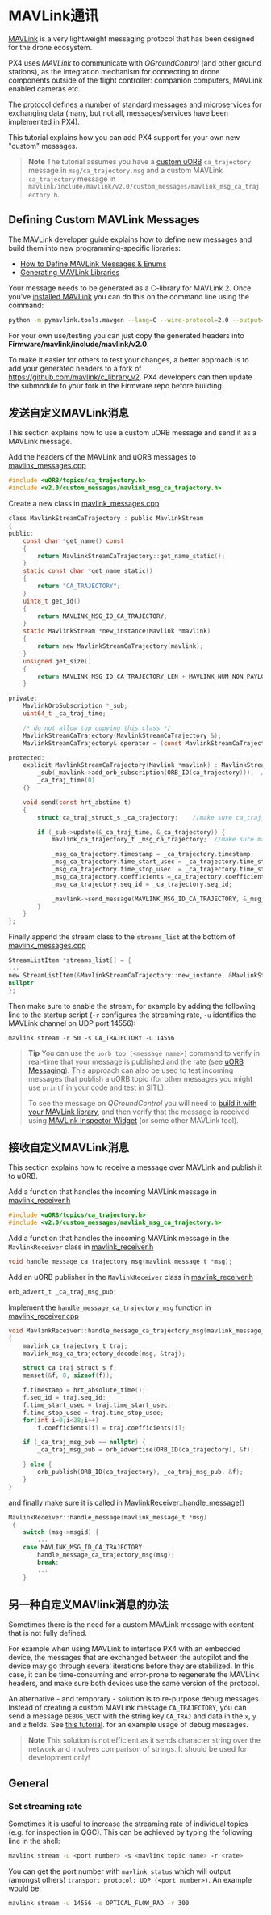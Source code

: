 # MAVLink通讯

[MAVLink](https://mavlink.io/en/) is a very lightweight messaging protocol that has been designed for the drone ecosystem.

PX4 uses *MAVLink* to communicate with *QGroundControl* (and other ground stations), as the integration mechanism for connecting to drone components outside of the flight controller: companion computers, MAVLink enabled cameras etc.

The protocol defines a number of standard [messages](https://mavlink.io/en/messages/) and [microservices](https://mavlink.io/en/services/) for exchanging data (many, but not all, messages/services have been implemented in PX4).

This tutorial explains how you can add PX4 support for your own new "custom" messages.

> **Note** The tutorial assumes you have a [custom uORB](../middleware/uorb.md) `ca_trajectory` message in `msg/ca_trajectory.msg` and a custom MAVLink `ca_trajectory` message in `mavlink/include/mavlink/v2.0/custom_messages/mavlink_msg_ca_trajectory.h`.

## Defining Custom MAVLink Messages

The MAVLink developer guide explains how to define new messages and build them into new programming-specific libraries:

- [How to Define MAVLink Messages & Enums](https://mavlink.io/en/guide/define_xml_element.html)
- [Generating MAVLink Libraries](https://mavlink.io/en/getting_started/generate_libraries.html)

Your message needs to be generated as a C-library for MAVLink 2. Once you've [installed MAVLink](https://mavlink.io/en/getting_started/installation.html) you can do this on the command line using the command:

```sh
python -m pymavlink.tools.mavgen --lang=C --wire-protocol=2.0 --output=generated/include/mavlink/v2.0 message_definitions/v1.0/custom_messages.xml
```

For your own use/testing you can just copy the generated headers into **Firmware/mavlink/include/mavlink/v2.0**.

To make it easier for others to test your changes, a better approach is to add your generated headers to a fork of https://github.com/mavlink/c_library_v2. PX4 developers can then update the submodule to your fork in the Firmware repo before building.

## 发送自定义MAVLink消息

This section explains how to use a custom uORB message and send it as a MAVLink message.

Add the headers of the MAVLink and uORB messages to [mavlink_messages.cpp](https://github.com/PX4/Firmware/blob/master/src/modules/mavlink/mavlink_messages.cpp)

```C
#include <uORB/topics/ca_trajectory.h>
#include <v2.0/custom_messages/mavlink_msg_ca_trajectory.h>
```

Create a new class in [mavlink_messages.cpp](https://github.com/PX4/Firmware/blob/master/src/modules/mavlink/mavlink_messages.cpp#L2193)

```C
class MavlinkStreamCaTrajectory : public MavlinkStream
{
public:
    const char *get_name() const
    {
        return MavlinkStreamCaTrajectory::get_name_static();
    }
    static const char *get_name_static()
    {
        return "CA_TRAJECTORY";
    }
    uint8_t get_id()
    {
        return MAVLINK_MSG_ID_CA_TRAJECTORY;
    }
    static MavlinkStream *new_instance(Mavlink *mavlink)
    {
        return new MavlinkStreamCaTrajectory(mavlink);
    }
    unsigned get_size()
    {
        return MAVLINK_MSG_ID_CA_TRAJECTORY_LEN + MAVLINK_NUM_NON_PAYLOAD_BYTES;
    }

private:
    MavlinkOrbSubscription *_sub;
    uint64_t _ca_traj_time;

    /* do not allow top copying this class */
    MavlinkStreamCaTrajectory(MavlinkStreamCaTrajectory &);
    MavlinkStreamCaTrajectory& operator = (const MavlinkStreamCaTrajectory &);

protected:
    explicit MavlinkStreamCaTrajectory(Mavlink *mavlink) : MavlinkStream(mavlink),
        _sub(_mavlink->add_orb_subscription(ORB_ID(ca_trajectory))),  // make sure you enter the name of your uORB topic here
        _ca_traj_time(0)
    {}

    void send(const hrt_abstime t)
    {
        struct ca_traj_struct_s _ca_trajectory;    //make sure ca_traj_struct_s is the definition of your uORB topic

        if (_sub->update(&_ca_traj_time, &_ca_trajectory)) {
            mavlink_ca_trajectory_t _msg_ca_trajectory;  //make sure mavlink_ca_trajectory_t is the definition of your custom MAVLink message

            _msg_ca_trajectory.timestamp = _ca_trajectory.timestamp;
            _msg_ca_trajectory.time_start_usec = _ca_trajectory.time_start_usec;
            _msg_ca_trajectory.time_stop_usec  = _ca_trajectory.time_stop_usec;
            _msg_ca_trajectory.coefficients =_ca_trajectory.coefficients;
            _msg_ca_trajectory.seq_id = _ca_trajectory.seq_id;

            _mavlink->send_message(MAVLINK_MSG_ID_CA_TRAJECTORY, &_msg_ca_trajectory);
        }
    }
};
```

Finally append the stream class to the `streams_list` at the bottom of [mavlink_messages.cpp](https://github.com/PX4/Firmware/blob/master/src/modules/mavlink/mavlink_messages.cpp)

```C
StreamListItem *streams_list[] = {
...
new StreamListItem(&MavlinkStreamCaTrajectory::new_instance, &MavlinkStreamCaTrajectory::get_name_static),
nullptr
};
```

Then make sure to enable the stream, for example by adding the following line to the startup script (`-r` configures the streaming rate, `-u` identifies the MAVLink channel on UDP port 14556):

    mavlink stream -r 50 -s CA_TRAJECTORY -u 14556
    

> **Tip** You can use the `uorb top [<message_name>]` command to verify in real-time that your message is published and the rate (see [uORB Messaging](../middleware/uorb.md#uorb-top-command)). This approach can also be used to test incoming messages that publish a uORB topic (for other messages you might use `printf` in your code and test in SITL).
> 
> To see the message on *QGroundControl* you will need to [build it with your MAVLink library](https://dev.qgroundcontrol.com/en/getting_started/), and then verify that the message is received using [MAVLink Inspector Widget](https://docs.qgroundcontrol.com/en/app_menu/mavlink_inspector.html) (or some other MAVLink tool).

## 接收自定义MAVLink消息

This section explains how to receive a message over MAVLink and publish it to uORB.

Add a function that handles the incoming MAVLink message in [mavlink_receiver.h](https://github.com/PX4/Firmware/blob/master/src/modules/mavlink/mavlink_receiver.h#L77)

```C
#include <uORB/topics/ca_trajectory.h>
#include <v2.0/custom_messages/mavlink_msg_ca_trajectory.h>
```

Add a function that handles the incoming MAVLink message in the `MavlinkReceiver` class in [mavlink_receiver.h](https://github.com/PX4/Firmware/blob/master/src/modules/mavlink/mavlink_receiver.h#L140)

```C
void handle_message_ca_trajectory_msg(mavlink_message_t *msg);
```

Add an uORB publisher in the `MavlinkReceiver` class in [mavlink_receiver.h](https://github.com/PX4/Firmware/blob/master/src/modules/mavlink/mavlink_receiver.h#L195)

```C
orb_advert_t _ca_traj_msg_pub;
```

Implement the `handle_message_ca_trajectory_msg` function in [mavlink_receiver.cpp](https://github.com/PX4/Firmware/blob/master/src/modules/mavlink/mavlink_receiver.cpp)

```C
void MavlinkReceiver::handle_message_ca_trajectory_msg(mavlink_message_t *msg)
{
    mavlink_ca_trajectory_t traj;
    mavlink_msg_ca_trajectory_decode(msg, &traj);

    struct ca_traj_struct_s f;
    memset(&f, 0, sizeof(f));

    f.timestamp = hrt_absolute_time();
    f.seq_id = traj.seq_id;
    f.time_start_usec = traj.time_start_usec;
    f.time_stop_usec = traj.time_stop_usec;
    for(int i=0;i<28;i++)
        f.coefficients[i] = traj.coefficients[i];

    if (_ca_traj_msg_pub == nullptr) {
        _ca_traj_msg_pub = orb_advertise(ORB_ID(ca_trajectory), &f);

    } else {
        orb_publish(ORB_ID(ca_trajectory), _ca_traj_msg_pub, &f);
    }
}
```

and finally make sure it is called in [MavlinkReceiver::handle_message()](https://github.com/PX4/Firmware/blob/master/src/modules/mavlink/mavlink_receiver.cpp#L228)

```C
MavlinkReceiver::handle_message(mavlink_message_t *msg)
 {
    switch (msg->msgid) {
        ...
    case MAVLINK_MSG_ID_CA_TRAJECTORY:
        handle_message_ca_trajectory_msg(msg);
        break;
        ...
    }
```

## 另一种自定义MAVlink消息的办法

Sometimes there is the need for a custom MAVLink message with content that is not fully defined.

For example when using MAVLink to interface PX4 with an embedded device, the messages that are exchanged between the autopilot and the device may go through several iterations before they are stabilized. In this case, it can be time-consuming and error-prone to regenerate the MAVLink headers, and make sure both devices use the same version of the protocol.

An alternative - and temporary - solution is to re-purpose debug messages. Instead of creating a custom MAVLink message `CA_TRAJECTORY`, you can send a message `DEBUG_VECT` with the string key `CA_TRAJ` and data in the `x`, `y` and `z` fields. See [this tutorial](../debug/debug_values.md). for an example usage of debug messages.

> **Note** This solution is not efficient as it sends character string over the network and involves comparison of strings. It should be used for development only!

## General

### Set streaming rate

Sometimes it is useful to increase the streaming rate of individual topics (e.g. for inspection in QGC). This can be achieved by typing the following line in the shell:

```sh
mavlink stream -u <port number> -s <mavlink topic name> -r <rate>
```

You can get the port number with `mavlink status` which will output (amongst others) `transport protocol: UDP (<port number>)`. An example would be:

```sh
mavlink stream -u 14556 -s OPTICAL_FLOW_RAD -r 300
```